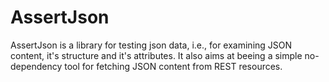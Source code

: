 # AssertJson
AssertJson is a library for testing json data, i.e., for examining JSON content, it's structure and it's attributes.
It also aims at beeing a simple no-dependency tool for fetching JSON content from REST resources.

